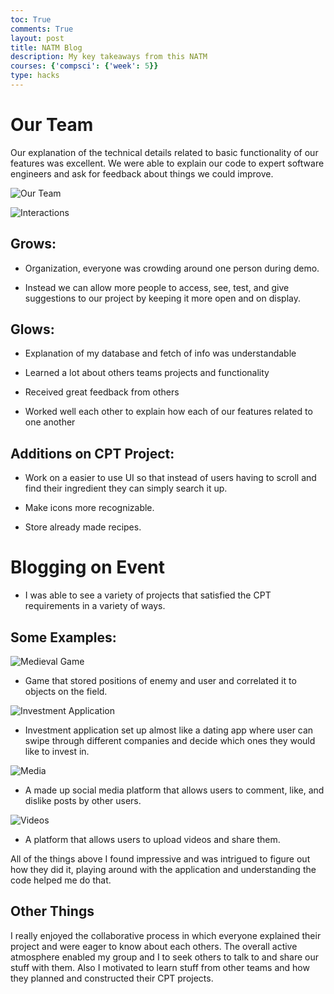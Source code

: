 ```yaml
---
toc: True
comments: True
layout: post 
title: NATM Blog
description: My key takeaways from this NATM
courses: {'compsci': {'week': 5}}
type: hacks
---
```


# Our Team

Our explanation of the technical details related to basic functionality of our features was excellent. We were able to explain our code to expert software engineers and ask for feedback about things we could improve. 

![Our Team](https://files.catbox.moe/h4l2co.png)

![Interactions](https://files.catbox.moe/702dow.png)

## Grows:

- Organization, everyone was crowding around one person during demo.

- Instead we can allow more people to access, see, test, and give suggestions to our project by keeping it more open and on display.

## Glows:

- Explanation of my database and fetch of info was understandable

- Learned a lot about others teams projects and functionality

- Received great feedback from others

- Worked well each other to explain how each of our features related to one another

## Additions on CPT Project:

- Work on a easier to use UI so that instead of users having to scroll and find their ingredient they can simply search it up.

- Make icons more recognizable.

- Store already made recipes.

# Blogging on Event

- I was able to see a variety of projects that satisfied the CPT requirements in a variety of ways.

## Some Examples:

![Medieval Game](https://files.catbox.moe/2wisay.JPG)

- Game that stored positions of enemy and user and correlated it to objects on the field.

![Investment Application](https://files.catbox.moe/9rm3xz.JPG)

- Investment application set up almost like a dating app where user can swipe through different companies and decide which ones they would like to invest in.

![Media](https://files.catbox.moe/m5uz2a.JPG)

- A made up social media platform that allows users to comment, like, and dislike posts by other users. 

![Videos](https://files.catbox.moe/vxe2hs.JPG)

- A platform that allows users to upload videos and share them. 

All of the things above I found impressive and was intrigued to figure out how they did it, playing around with the application and understanding the code helped me do that. 

## Other Things

I really enjoyed the collaborative process in which everyone explained their project and were eager to know about each others. The overall active atmosphere enabled my group and I to seek others to talk to and share our stuff with them. Also I motivated to learn stuff from other teams and how they planned and constructed their CPT projects.  

